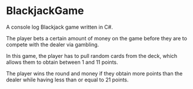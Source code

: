 # BlackjackGame
A console log Blackjack game written in C#.

The player bets a certain amount of money on the game before they are to compete with the dealer via gambling. 

In this game, the player has to pull random cards from the deck, which allows them to obtain between 1 and 11 points. 

The player wins the round and money if they obtain more points than the dealer while having less than or equal to 21 points.
